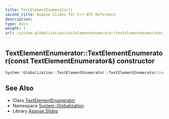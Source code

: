 ```yaml
---
title: TextElementEnumerator()
second_title: Aspose.Slides for C++ API Reference
description: 
type: docs
weight: 1
url: /system.globalization/textelementenumerator/textelementenumerator/
---
```

## TextElementEnumerator::TextElementEnumerator(const TextElementEnumerator\&) constructor




```cpp
System::Globalization::TextElementEnumerator::TextElementEnumerator(const TextElementEnumerator &)=delete
```

## See Also

* Class [TextElementEnumerator](../)
* Namespace [System::Globalization](../../)
* Library [Aspose.Slides](../../../)